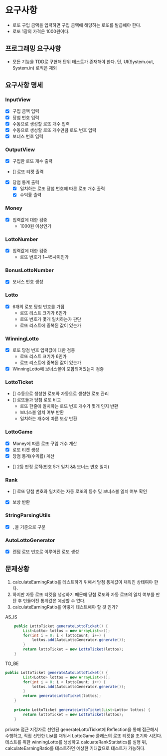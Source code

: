 # 요구사항

- 로또 구입 금액을 입력하면 구입 금액에 해당하는 로또를 발급해야 한다.
- 로또 1장의 가격은 1000원이다.

## 프로그래밍 요구사항

- 모든 기능을 TDD로 구현해 단위 테스트가 존재해야 한다. 단, UI(System.out, System.in) 로직은 제외

## 요구사항 명세

### InputView
- [X] 구입 금액 입력
- [X] 당첨 번호 입력
- [X] 수동으로 생성할 로또 개수 입력
- [X] 수동으로 생성할 로또 개수만큼 로또 번호 입력
- [X] 보너스 번호 입력

### OutputView
- [X] 구입한 로또 개수 출력
- [] 로또 티켓 출력
- [X] 당첨 통계 출력
  - [X] 일치하는 로또 당첨 번호에 따른 로또 개수 출력
  - [X] 수익률 출력

### Money
- [X] 입력값에 대한 검증
  - 1000원 이상인가

### LottoNumber
- [X] 입력값에 대한 검증
  - 로또 번호가 1~45사이인가

### BonusLottoNumber
- [X] 보너스 번호 생성

### Lotto
- [X] 6개의 로또 당첨 번호를 가짐
  - 로또 리스트 크기가 6인가
  - 로또 번호가 몇개 일치하는가 판단
  - 로또 리스트에 중복된 값이 있는가

### WinningLotto
- [X] 로또 당첨 번호 입력값에 대한 검증
  - 로또 리스트 크기가 6인가
  - 로또 리스트에 중복된 값이 있는가
- [X] WinningLotto에 보너스볼이 포함되어있는지 검증

### LottoTicket
- [] 수동으로 생성한 로또와 자동으로 생성한 로또 관리
- [] 로또들과 당첨 로또 비교
  - 로또 한줄에 일치하는 로또 번호 개수가 몇개 인지 반환
  - 보너스볼 일치 여부 반환
  - 일치하는 개수에 따른 보상 반환

### LottoGame
- [X] Money에 따른 로또 구입 개수 계산
- [X] 로또 티켓 생성
- [X] 당첨 통계(수익률) 계산
- [] 2등 판정 로직(번호 5개 일치 && 보너스 번호 일치)

### Rank
- [] 로또 당첨 번호와 일치하는 자동 로또의 등수 및 보너스볼 일치 여부 확인
- [X] 보상 반환

### StringParsingUtils
- [X] `,`을 기준으로 구분

### AutoLottoGenerator
- [X] 랜덤 로또 번호로 이루어진 로또 생성


## 문제상황
1. calculateEarningRatio를 테스트하기 위해서 당첨 통계값이 채워진 상태여야 한다. 
2. 하지만 자동 로또 티켓을 생성하기 때문에 당첨 로또와 자동 로또의 일치 여부를 판단 후 만들어진 통계값은 예상할 수 없다.
3. calculateEarningRatio를 어떻게 테스트해야 할 것 인가?

AS_IS
```java
    public LottoTicket generateLottoTicket() {
        List<Lotto> lottos = new ArrayList<>();
        for(int i = 0; i < lottoCount; i++) {
            lottos.add(AutoLottoGenerator.generate());
        }
        return lottoTicket = new LottoTicket(lottos);
    }
```

TO_BE
```java
public LottoTicket generateAutoLottoTicket() {
        List<Lotto> lottos = new ArrayList<>();
        for(int i = 0; i < lottoCount; i++) {
            lottos.add(AutoLottoGenerator.generate());
        }
        return generateLottoTicket(lottos);
    }
    
    private LottoTicket generateLottoTicket(List<Lotto> lottos) {
        return lottoTicket = new LottoTicket(lottos);
    }
```

private 접근 지정자로 선언된 generateLottoTicket에 Reflection을 통해 접근해서 수행하고, 직접 선언한 List<Lotto>를 채워서 LottoGame 클래스의 로또 티켓을 초기화 시킨다.
테스트를 위한 winningLotto를 생성하고 calcuateRankStatistics를 실행 뒤, calculateEarningRatio를 테스트하면 예상한 기대값으로 테스트가 가능하다.
